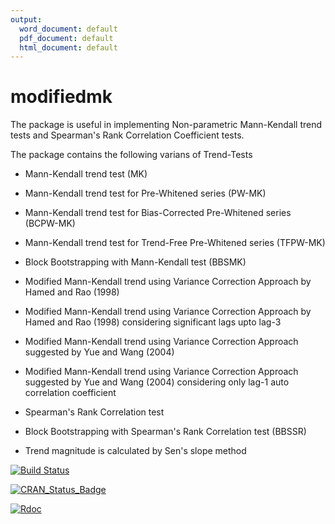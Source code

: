 ```yaml
---
output:
  word_document: default
  pdf_document: default
  html_document: default
---
```

# modifiedmk

The package is useful in implementing Non-parametric Mann-Kendall trend tests and Spearman's Rank Correlation Coefficient tests.

The package contains the following varians of Trend-Tests

- Mann-Kendall trend test (MK)

- Mann-Kendall trend test for Pre-Whitened series (PW-MK)

- Mann-Kendall trend test for Bias-Corrected Pre-Whitened series (BCPW-MK)

- Mann-Kendall trend test for Trend-Free Pre-Whitened series (TFPW-MK)

- Block Bootstrapping with Mann-Kendall test (BBSMK)

- Modified Mann-Kendall trend using Variance Correction Approach by Hamed and Rao (1998)

- Modified Mann-Kendall trend using Variance Correction Approach by Hamed and Rao (1998) considering significant lags upto lag-3

- Modified Mann-Kendall trend using Variance Correction Approach suggested by Yue and Wang (2004)

- Modified Mann-Kendall trend using Variance Correction Approach suggested by Yue and Wang (2004) considering only lag-1 auto correlation coefficient

- Spearman's Rank Correlation test

- Block Bootstrapping with Spearman's Rank Correlation test (BBSSR)

- Trend magnitude is calculated by Sen's slope method 


[![Build Status](https://travis-ci.org/patakamuri/modifiedmk.svg?branch=master)](https://travis-ci.org/patakamuri/modifiedmk)

[![CRAN_Status_Badge](https://www.r-pkg.org/badges/version/modifiedmk)](https://cran.r-project.org/package=modifiedmk)

[![Rdoc](https://www.rdocumentation.org/badges/version/modifiedmk)](http://www.rdocumentation.org/packages/modifiedmk)


